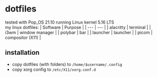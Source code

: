 # dotfiles
tested with Pop_OS 21.10 running Linux kernel 5.16 LTS
<br>my linux dotfiles:
| Software | Purpose |
| --- | --- |
| alacritty | terminal |
| i3wm | window manager |
| polybar | bar |
| launcher | launcher |
| picom | compositor (X11) |

## installation
 - copy dotfiles (with folders) to `/home/$username/.config`
 - copy xorg config to `/etc/X11/xorg.conf.d`




